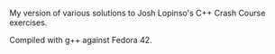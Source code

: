 My version of various solutions to Josh Lopinso's C++ Crash Course exercises.

Compiled with g++ against Fedora 42.
